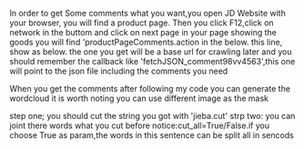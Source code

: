 In order to get Some comments what you want,you open JD Website with your browser, you will find a product page.
Then you click F12,click on network in  the buttom and click on next page in your page showing the goods
you will find 'productPageComments.action in the below.
this line, show as below.
the one you get will be a base url for crawling later
and you should remember the callback like  'fetchJSON_comment98vv4563',this one will point to the json file including the comments you need


When you get the comments after following my code
you can generate the wordcloud
it is worth noting you can use different image as the mask


step one;
you should cut the string you got with 'jieba.cut'
strp two:
you can joint there words what you cut before
notice:cut_all=True/False.if you choose True as param,the words in this sentence can be split all in sencods

